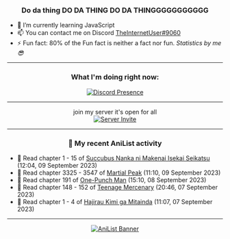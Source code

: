 <div align="center">

### Do da thing DO DA THING DO DA THINGGGGGGGGGGG
</div>

- 🌱 I’m currently learning JavaScript
- 📫 You can contact me on Discord [TheInternetUser#9060](https://discord.com/users/534117072796385300)
- ⚡ Fun fact: 80% of the Fun fact is neither a fact nor fun. _Statistics by me 😎_
<hr>

<div align="center">

### What I'm doing right now:
[![Discord Presence](https://lanyard.cnrad.dev/api/534117072796385300)](https://discord.com/users/534117072796385300)
<hr>

join my server it's open for all <br>
[![Server Invite](https://invidget.switchblade.xyz/bfYgVHxrSs)](https://discord.gg/bfYgVHxrSs)

<hr>
  
### 🌸 My recent AniList activity

</div>

<!-- ANILIST_ACTIVITY:start -->

-   📖 Read chapter 1 - 15 of [Succubus Nanka ni Makenai Isekai Seikatsu](https://anilist.co/manga/168350) (12:04, 09 September 2023)
-   📖 Read chapter 3325 - 3547 of [Martial Peak](https://anilist.co/manga/104494) (11:10, 09 September 2023)
-   📖 Read chapter 191 of [One-Punch Man](https://anilist.co/manga/74347) (15:10, 08 September 2023)
-   📖 Read chapter 148 - 152 of [Teenage Mercenary](https://anilist.co/manga/126297) (20:46, 07 September 2023)
-   📖 Read chapter 1 - 4 of [Hajirau Kimi ga Mitainda](https://anilist.co/manga/129225) (11:07, 07 September 2023)

<!-- ANILIST_ACTIVITY:end -->
<hr>

<div align="center">

[![AniList Banner](https://img.anili.st/User/929966)](https://anilist.co/user/TheInternetUser)

<!-- ![Profile views](https://gpvc.arturio.dev/TheInternetUse7) Since 2023-01-09 -->
<br>


</div>
